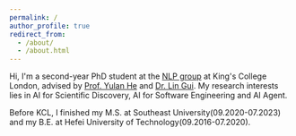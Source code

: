 ```yaml
---
permalink: /
author_profile: true
redirect_from: 
  - /about/
  - /about.html
---
```


Hi, I'm a second-year PhD student at the [NLP group](https://kclnlp.github.io/) at King's College London, advised by [Prof. Yulan He](https://sites.google.com/view/yulanhe) and [Dr. Lin Gui](https://sites.google.com/view/lin-gui/about-me). My research interests lies in AI for Scientific Discovery, AI for Software Engineering and AI Agent.

Before KCL, I finished my M.S. at Southeast University(09.2020-07.2023) and my B.E. at Hefei University of Technology(09.2016-07.2020). 
